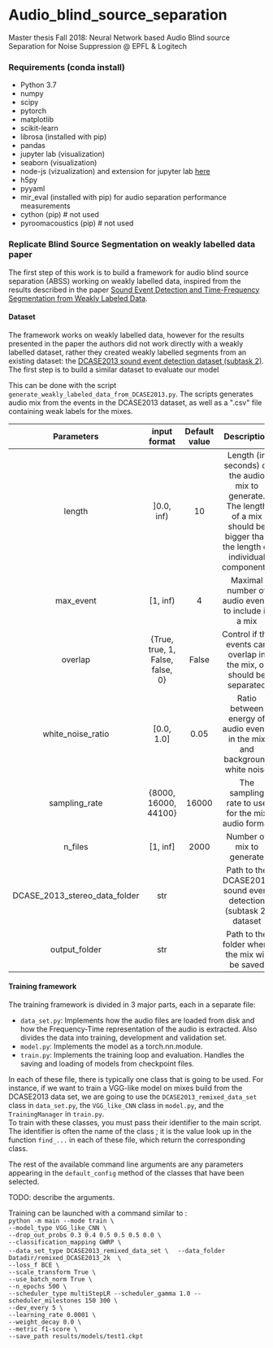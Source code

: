 # Audio_blind_source_separation
Master thesis Fall 2018: Neural Network based Audio Blind source Separation for Noise Suppression @ EPFL &amp; Logitech


### Requirements (conda install)
* Python 3.7
* numpy
* scipy
* pytorch
* matplotlib
* scikit-learn
* librosa (installed with pip)
* pandas
* jupyter lab (visualization)
* seaborn (visualization)
* node-js (vizualization) and extension for jupyter lab [here](https://github.com/matplotlib/jupyter-matplotlib)
* h5py
* pyyaml
* mir_eval (installed with pip) for audio separation performance measurements
* cython (pip)  # not used
* pyroomacoustics (pip)  # not used

### Replicate Blind Source Segmentation on weakly labelled data paper
The first step of this work is to build a framework for audio blind source separation (ABSS) working on weakly labelled data, inspired from the results described in the paper [Sound Event Detection and Time-Frequency Segmentation from Weakly Labeled Data](https://arxiv.org/abs/1804.04715).

#### Dataset 
The framework works on weakly labelled data, however for the results presented in the paper the authors did not work directly with a weakly labelled dataset, rather they created weakly labelled segments from an existing dataset: the [DCASE2013 sound event detection dataset (subtask 2)](http://c4dm.eecs.qmul.ac.uk/sceneseventschallenge/description.html). The first step is to build a similar dataset to evaluate our model

This can be done with the script `generate_weakly_labeled_data_from_DCASE2013.py`. The scripts generates audio mix from the events in the DCASE2013 dataset, as well as a ".csv" file containing weak labels for the mixes.

| Parameters | input format | Default value | Description |
| :--------: | :----------: | :-----------: | :---------: |
| length | ]0.0, inf) | 10 | Length (in seconds) of the audio mix to generate. The length of a mix should be bigger than the length of individual components. |
| max_event | [1, inf) | 4 | Maximal number of audio events to include in a mix |
| overlap | {True, true, 1, False, false, 0}| False | Control if the events can overlap in the mix, or should be separated |
| white_noise_ratio | [0.0, 1.0] | 0.05 | Ratio between energy of audio events in the mix and background white noise |
| sampling_rate |  {8000, 16000, 44100} | 16000 | The sampling rate to use for the mix audio format |
| n_files | [1, inf] | 2000 | Number of mix to generate |
| DCASE_2013_stereo_data_folder | str |  | Path to the DCASE2013 sound event detection (subtask 2) dataset |
| output_folder | str |  | Path to the folder where the mix will be saved | 

#### Training framework
The training framework is divided in 3 major parts, each in a separate file:
* `data_set.py`: Implements how the audio files are loaded from disk and how the Frequency-Time representation of the audio is extracted. Also divides the data into training, development and validation set.
* `model.py`: Implements the model as a torch.nn.module.
* `train.py`: Implements the training loop and evaluation. Handles the saving and loading of models from checkpoint files.

In each of these file, there is typically one class that is going to be used. For instance, if we want to train a VGG-like model on mixes build from the DCASE2013 data set, we are going to use the `DCASE2013_remixed_data_set` class in `data_set.py`, the `VGG_like_CNN` class in `model.py`, and the `TrainingManager` in `train.py`.  
To train with these classes, you must pass their identifier to the main script. The identifier is often the name of the class ; it is the value look up in the function `find_...` in each of these file, which return the corresponding class.

The rest of the available command line arguments are any parameters appearing in the `default_config` method of the classes that have been selected.

TODO: describe the arguments.

Training can be launched with a command similar to :  
`python -m main --mode train \ `  
`--model_type VGG_like_CNN \ `  
`--drop_out_probs 0.3 0.4 0.5 0.5 0.5 0.0 \ `  
`--classification_mapping GWRP \ `  
`--data_set_type DCASE2013_remixed_data_set \  ` 
`--data_folder Datadir/remixed_DCASE2013_2k  \ `  
`--loss_f BCE \ `  
`--scale_transform True \ `   
`--use_batch_norm True \ `  
`--n_epochs 500 \ `  
`--scheduler_type multiStepLR --scheduler_gamma 1.0 --scheduler_milestones 150 300 \ `   
`--dev_every 5 \ `  
`--learning_rate 0.0001 \ `    
`--weight_decay 0.0 \ `   
`--metric f1-score \ `   
`--save_path results/models/test1.ckpt`  

